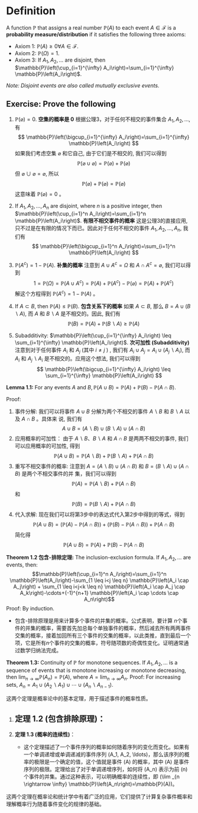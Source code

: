 # Definition

A function $\mathbb{P}$ that assigns a real number $\mathbb{P}(A)$ to each event $A \in \mathcal{F}$ is a **probability measure/distribution** if it satisfies the following three axioms:

- Axiom 1: $\mathbb{P}(A) \geq 0 \forall A \in \mathcal{F}$.
- Axiom 2: $\mathbb{P}(\Omega)=1$.
- Axiom 3: If $A_1, A_2, \ldots$ are disjoint, then $\mathbb{P}\left(\cup_{i=1}^{\infty} A_i\right)=\sum_{i=1}^{\infty} \mathbb{P}\left(A_i\right)$.

*Note: Disjoint events are also called mutually exclusive events.*

## Exercise: Prove the following

1. $\mathbb{P}(\varnothing)=0$.
**空集的概率是 $\mathbf{0}$**
根据公理3，对于任何不相交的事件集合 $A_1, A_2, \ldots$, 有
$$
\mathbb{P}\left(\bigcup_{i=1}^{\infty} A_i\right)=\sum_{i=1}^{\infty} \mathbb{P}\left(A_i\right)
$$
如果我们考虑空集 $\varnothing$ 和它自己, 由于它们是不相交的, 我们可以得到
$$
\mathbb{P}(\varnothing \cup \varnothing)=\mathbb{P}(\varnothing)+\mathbb{P}(\varnothing)
$$
但 $\varnothing \cup \varnothing=\varnothing$, 所以
$$
\mathbb{P}(\varnothing)+\mathbb{P}(\varnothing)=\mathbb{P}(\varnothing)
$$
这意味着 $\mathbb{P}(\varnothing)=0$ 。

2. If $A_1, A_2, \ldots, A_n$ are disjoint, where $n$ is a positive integer, then $\mathbb{P}\left(\cup_{i=1}^n A_i\right)=\sum_{i=1}^n \mathbb{P}\left(A_i\right)$.
**有限不相交事件的概率**
这是公理3的直接应用, 只不过是在有限的情况下而已。因此对于任何不相交的事件 $A_1, A_2, \ldots, A_n$, 我们有
$$
\mathbb{P}\left(\bigcup_{i=1}^n A_i\right)=\sum_{i=1}^n \mathbb{P}\left(A_i\right)
$$

3. $\mathbb{P}\left(A^c\right)=1-\mathbb{P}(A)$.
**补集的概率**
注意到 $A \cup A^c=\Omega$ 和 $A \cap A^c=\varnothing$, 我们可以得到
$$
1=\mathbb{P}(\Omega)=\mathbb{P}\left(A \cup A^c\right)=\mathbb{P}(A)+\mathbb{P}\left(A^c\right)-\mathbb{P}(\varnothing)=\mathbb{P}(A)+\mathbb{P}\left(A^c\right)
$$
解这个方程得到 $\mathbb{P}\left(A^c\right)=1-\mathbb{P}(A)$ 。


4. If $A \subset B$, then $\mathbb{P}(A) \leq \mathbb{P}(B)$.
**包含关系下的概率**
如果 $A \subset B$, 那么 $B=A \cup(B \backslash A)$, 而 $A$ 和 $B \backslash A$ 是不相交的。因此, 我们有
$$
\mathbb{P}(B)=\mathbb{P}(A)+\mathbb{P}(B \backslash A) \geq \mathbb{P}(A)
$$

5. Subadditivity: $\mathbb{P}\left(\cup_{i=1}^{\infty} A_i\right) \leq \sum_{i=1}^{\infty} \mathbb{P}\left(A_i\right)$.
**次可加性 (Subadditivity)**
注意到对于任何事件 $A_i$ 和 $A_j$ (其中 $i \neq j$ ) , 我们有 $A_i \cup A_j=A_i \cup\left(A_j \backslash A_i\right)$, 而 $A_i$ 和 $A_j \backslash A_i$ 是不相交的。应用这个想法, 我们可以得到
$$
\mathbb{P}\left(\bigcup_{i=1}^{\infty} A_i\right) \leq \sum_{i=1}^{\infty} \mathbb{P}\left(A_i\right)
$$



**Lemma 1.1:** For any events $A$ and $B, \mathbb{P}(A \cup B)=\mathbb{P}(A)+\mathbb{P}(B)-\mathbb{P}(A \cap B)$. 

Proof: 
1. 事件分解:
我们可以将事件 $A \cup B$ 分解为两个不相交的事件 $A \backslash B$ 和 $B \backslash A$ 以及 $A \cap B$ 。具体来 说, 我们有
$$
A \cup B=(A \backslash B) \cup(B \backslash A) \cup(A \cap B)
$$
2. 应用概率的可加性：
由于 $A \backslash B 、 B \backslash A$ 和 $A \cap B$ 是两两不相交的事件, 我们可以应用概率的可加性, 得到
$$
\mathbb{P}(A \cup B)=\mathbb{P}(A \backslash B)+\mathbb{P}(B \backslash A)+\mathbb{P}(A \cap B)
$$
3. 重写不相交事件的概率:
注意到 $A=(A \backslash B) \cup(A \cap B)$ 和 $B=(B \backslash A) \cup(A \cap B)$ 是两个不相交事件的并 集，我们可以得到
$$
\mathbb{P}(A)=\mathbb{P}(A \backslash B)+\mathbb{P}(A \cap B)
$$
和
$$
\mathbb{P}(B)=\mathbb{P}(B \backslash A)+\mathbb{P}(A \cap B)
$$
4. 代入求解:
现在我们可以将第3步中的表达式代入第2步中得到的等式，得到
$$
\mathbb{P}(A \cup B)=(\mathbb{P}(A)-\mathbb{P}(A \cap B))+(\mathbb{P}(B)-\mathbb{P}(A \cap B))+\mathbb{P}(A \cap B)
$$
简化得
$$
\mathbb{P}(A \cup B)=\mathbb{P}(A)+\mathbb{P}(B)-\mathbb{P}(A \cap B)
$$

**Theorem 1.2 包含-排除定理:** The inclusion-exclusion formula. If $A_1, A_2, \ldots$ are events, then:
$$\mathbb{P}\left(\cup_{i=1}^n A_i\right)=\sum_{i=1}^n \mathbb{P}\left(A_i\right)-\sum_{1 \leq i<j \leq n} \mathbb{P}\left(A_i \cap A_j\right) + \sum_{1 \leq i<j<k \leq n} \mathbb{P}\left(A_i \cap A_j \cap A_k\right)-\cdots+(-1)^{n+1} \mathbb{P}\left(A_i \cap \cdots \cap A_n\right)$$
Proof: By induction.
- 包含-排除原理是用来计算多个事件的并集的概率。公式表明，要计算 $n$个事件的并集的概率，需要首先加总每个单独事件的概率，然后减去所有两两事件交集的概率，接着加回所有三个事件的交集的概率，以此类推，直到最后一个项，它是所有$n$个事件的交集的概率，符号随项数的奇偶性变化。证明通常通过数学归纳法完成。

**Theorem 1.3:** Continuity of $\mathbb{P}$ for monotone sequences. If $A_1, A_2, \ldots$ is a sequence of events that is monotone increasing or monotone decreasing, then $\lim _{n \rightarrow \infty} \mathbb{P}\left(A_n\right)=\mathbb{P}(A)$, where $A=\lim _{n \rightarrow \infty} A_n$.
Proof: For increasing sets, $A_n=A_1 \cup\left(A_2 \backslash A_1\right) \cup \cdots \cup\left(A_n \backslash A_{n-1}\right)$.


这两个定理是概率论中的基本定理，用于描述事件的概率性质。

1. **定理 1.2 (包含排除原理)**：
   - 

2. **定理 1.3 (概率的连续性)**：
   - 这个定理描述了一个事件序列的概率如何随着序列的变化而变化。如果有一个单调递增或单调递减的事件序列 \(A_1, A_2, \ldots\)，那么该序列的概率的极限是一个确定的值，这个值就是事件 \(A\) 的概率，其中 \(A\) 是事件序列的极限。定理给出了对于单调递增序列，如何将 \(A_n\) 表示为前 \(n\) 个事件的并集。通过这种表示，可以明确概率的连续性，即 \(\lim _{n \rightarrow \infty} \mathbb{P}\left(A_n\right)=\mathbb{P}(A)\)。

这两个定理在概率论和统计学中有着广泛的应用，它们提供了计算复杂事件概率和理解概率行为随着事件变化的规律的基础。



